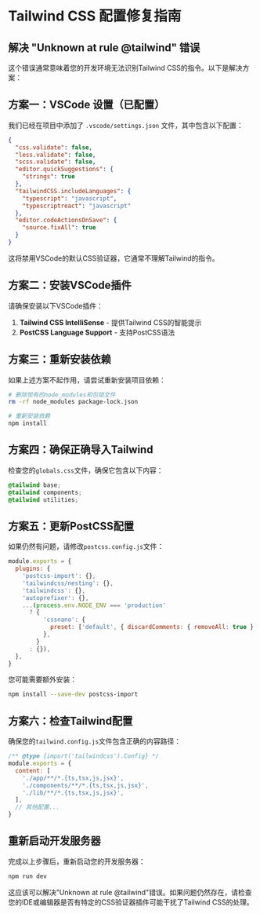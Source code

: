 # Tailwind CSS 配置修复指南

## 解决 "Unknown at rule @tailwind" 错误

这个错误通常意味着您的开发环境无法识别Tailwind CSS的指令。以下是解决方案：

## 方案一：VSCode 设置（已配置）

我们已经在项目中添加了 `.vscode/settings.json` 文件，其中包含以下配置：

```json
{
  "css.validate": false,
  "less.validate": false,
  "scss.validate": false,
  "editor.quickSuggestions": {
    "strings": true
  },
  "tailwindCSS.includeLanguages": {
    "typescript": "javascript",
    "typescriptreact": "javascript"
  },
  "editor.codeActionsOnSave": {
    "source.fixAll": true
  }
}
```

这将禁用VSCode的默认CSS验证器，它通常不理解Tailwind的指令。

## 方案二：安装VSCode插件

请确保安装以下VSCode插件：

1. **Tailwind CSS IntelliSense** - 提供Tailwind CSS的智能提示
2. **PostCSS Language Support** - 支持PostCSS语法

## 方案三：重新安装依赖

如果上述方案不起作用，请尝试重新安装项目依赖：

```bash
# 删除现有的node_modules和包锁文件
rm -rf node_modules package-lock.json

# 重新安装依赖
npm install
```

## 方案四：确保正确导入Tailwind

检查您的`globals.css`文件，确保它包含以下内容：

```css
@tailwind base;
@tailwind components;
@tailwind utilities;
```

## 方案五：更新PostCSS配置

如果仍然有问题，请修改`postcss.config.js`文件：

```javascript
module.exports = {
  plugins: {
    'postcss-import': {},
    'tailwindcss/nesting': {},
    'tailwindcss': {},
    'autoprefixer': {},
    ...(process.env.NODE_ENV === 'production'
      ? {
          'cssnano': {
            preset: ['default', { discardComments: { removeAll: true } }],
          },
        }
      : {}),
  },
}
```

您可能需要额外安装：

```bash
npm install --save-dev postcss-import
```

## 方案六：检查Tailwind配置

确保您的`tailwind.config.js`文件包含正确的内容路径：

```javascript
/** @type {import('tailwindcss').Config} */
module.exports = {
  content: [
    './app/**/*.{ts,tsx,js,jsx}',
    './components/**/*.{ts,tsx,js,jsx}',
    './lib/**/*.{ts,tsx,js,jsx}',
  ],
  // 其他配置...
}
```

## 重新启动开发服务器

完成以上步骤后，重新启动您的开发服务器：

```bash
npm run dev
```

这应该可以解决"Unknown at rule @tailwind"错误。如果问题仍然存在，请检查您的IDE或编辑器是否有特定的CSS验证器插件可能干扰了Tailwind CSS的处理。 